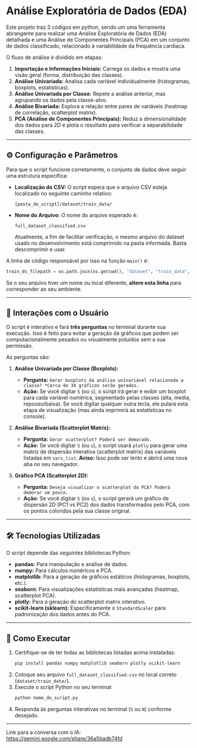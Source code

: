 # Análise Exploratória de Dados (EDA)

Este projeto traz 3 códigos em python, sendo um uma ferramenta abrangente para realizar uma Análise Exploratória de Dados (EDA) detalhada e uma Análise de Componentes Principais (PCA) em um conjunto de dados classificado, relacionado à variabilidade da frequência cardíaca.

O fluxo de análise é dividido em etapas:

1.  **Importação e Informações Iniciais:** Carrega os dados e mostra uma visão geral (forma, distribuição das classes).
2.  **Análise Univariada:** Analisa cada variável individualmente (histogramas, boxplots, estatísticas).
3.  **Análise Univariada por Classe:** Repete a análise anterior, mas agrupando os dados pela classe-alvo.
4.  **Análise Bivariada:** Explora a relação entre pares de variáveis (heatmap de correlação, scatterplot matrix).
5.  **PCA (Análise de Componentes Principais):** Reduz a dimensionalidade dos dados para 2D e plota o resultado para verificar a separabilidade das classes.

-----

## ⚙️ Configuração e Parâmetros

Para que o script funcione corretamente, o conjunto de dados deve seguir uma estrutura específica:

  * **Localização do CSV:** O script espera que o arquivo CSV esteja localizado no seguinte caminho relativo:
    ```
    [pasta_do_script]/dataset/train_data/
    ```
  * **Nome do Arquivo:** O nome do arquivo esperado é:
    ```
    full_dataset_classified.csv
    ```
    Atualmente, a fim de facilitar verificação, o mesmo arquivo do dataset usado no desenvolvimento está comprimido na pasta informada. Basta descomprimir e usar. 

A linha de código responsável por isso na função `main()` é:

```python
train_ds_filepath = os.path.join(os.getcwd(), "dataset", "train_data", "full_dataset_classified.csv")
```

Se o seu arquivo tiver um nome ou local diferente, **altere esta linha** para corresponder ao seu ambiente.

-----

## 💬 Interações com o Usuário

O script é interativo e fará **três perguntas** no terminal durante sua execução. Isso é feito para evitar a geração de gráficos que podem ser computacionalmente pesados ou visualmente poluídos sem a sua permissão.

As perguntas são:

1.  **Análise Univariada por Classe (Boxplots):**

      * **Pergunta:** `Gerar boxplots da análise univariável relacionada a classe? *Cerca de 34 gráficos serão gerados.`
      * **Ação:** Se você digitar `S` (ou `s`), o script irá gerar e exibir um boxplot para cada variável numérica, segmentado pelas classes (alta, media, repouso/baixa). Se você digitar qualquer outra tecla, ele pulará esta etapa de visualização (mas ainda imprimirá as estatísticas no console).

2.  **Análise Bivariada (Scatterplot Matrix):**

      * **Pergunta:** `Gerar scatterplot? Poderá ser demorado.`
      * **Ação:** Se você digitar `S` (ou `s`), o script usará `plotly` para gerar uma matriz de dispersão interativa (scatterplot matrix) das variáveis listadas em `vars_list`. **Aviso:** Isso pode ser lento e abrirá uma nova aba no seu navegador.

3.  **Gráfico PCA (Scatterplot 2D):**

      * **Pergunta:** `Deseja visualizar o scatterplot do PCA? Poderá demorar um pouco.`
      * **Ação:** Se você digitar `S` (ou `s`), o script gerará um gráfico de dispersão 2D (PC1 vs PC2) dos dados transformados pelo PCA, com os pontos coloridos pela sua classe original.

-----

## 🛠️ Tecnologias Utilizadas

O script depende das seguintes bibliotecas Python:

  * **pandas:** Para manipulação e análise de dados.
  * **numpy:** Para cálculos numéricos e PCA.
  * **matplotlib:** Para a geração de gráficos estáticos (histogramas, boxplots, etc.).
  * **seaborn:** Para visualizações estatísticas mais avançadas (heatmap, scatterplot PCA).
  * **plotly:** Para a geração do scatterplot matrix interativo.
  * **scikit-learn (sklearn):** Especificamente o `StandardScaler` para padronização dos dados antes do PCA.

-----

## 🚀 Como Executar

1.  Certifique-se de ter todas as bibliotecas listadas acima instaladas:
    ```bash
    pip install pandas numpy matplotlib seaborn plotly scikit-learn
    ```
2.  Coloque seu arquivo `full_dataset_classified.csv` no local correto (`dataset/train_data/`).
3.  Execute o script Python no seu terminal:
    ```bash
    python nome_do_script.py
    ```
4.  Responda às perguntas interativas no terminal (`S` ou `N`) conforme desejado.

-----

Link para a conversa com o IA: https://gemini.google.com/share/36a5badb74fd
